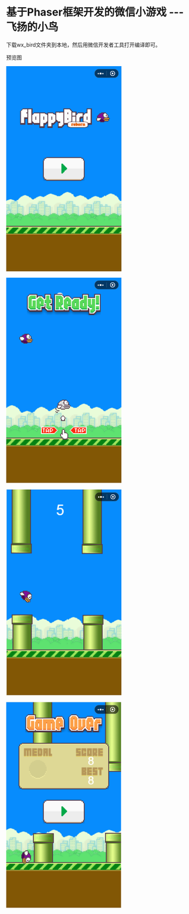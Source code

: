 # 基于Phaser框架开发的微信小游戏 --- 飞扬的小鸟

下载wx_bird文件夹到本地，然后用微信开发者工具打开编译即可。

预览图

![image](https://github.com/jihan513/Flappy_Bird/blob/master/preview/preload.png)

![image](https://github.com/jihan513/Flappy_Bird/blob/master/preview/ready.png)

![image](https://github.com/jihan513/Flappy_Bird/blob/master/preview/play.png)

![image](https://github.com/jihan513/Flappy_Bird/blob/master/preview/gameover.png)
